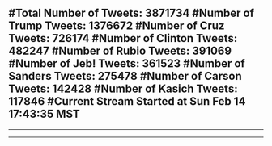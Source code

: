#Total Number of Tweets: 3871734 
#Number of Trump Tweets: 1376672
#Number of Cruz Tweets: 726174
#Number of Clinton Tweets: 482247
#Number of Rubio Tweets: 391069
#Number of Jeb! Tweets: 361523
#Number of Sanders Tweets: 275478
#Number of Carson Tweets: 142428
#Number of Kasich Tweets: 117846
#Current Stream Started at Sun Feb 14 17:43:35 MST
---
---
---
